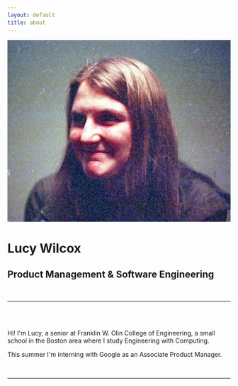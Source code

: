 ```yaml
---
layout: default
title: about
---
```


<img class="col one right" src="/img/lucyimage.jpg">

<div class="header-bar">
  <h1>Lucy Wilcox</h1>
  <h2>Product Management & Software Engineering</h2>
  <br/>
  <hr>
  <br/>
</div>

<br/>

Hi! I'm Lucy, a senior at Franklin W. Olin College of Engineering, a small school in the Boston area where I study Engineering with Computing.

This summer I'm interning with Google as an Associate Product Manager.

<br/>
<hr/>
<br/>
<span class="contacticon center">
	<a href="mailto:lucy.wilcox@students.olin.edu"><i class="fa fa-envelope-square"></i></a>
	<a href="https://github.com/LucyWilcox" target="_blank"><i class="fa fa-github-square"></i></a>
	<a href="https://www.linkedin.com/in/lywilcox" target="_blank"><i class="fa fa-linkedin-square"></i></a>
</span>

<!-- <div class="col three caption">
	You can even add a little note about which of these is the best way to reach you.
</div>
 -->
